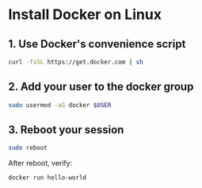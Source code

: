 # Install Docker on Linux

## 1. Use Docker's convenience script

```bash
curl -fsSL https://get.docker.com | sh
```

## 2. Add your user to the docker group

```bash
sudo usermod -aG docker $USER
```

## 3. Reboot your session

```bash
sudo reboot
```

After reboot, verify:

```bash
docker run hello-world
```
